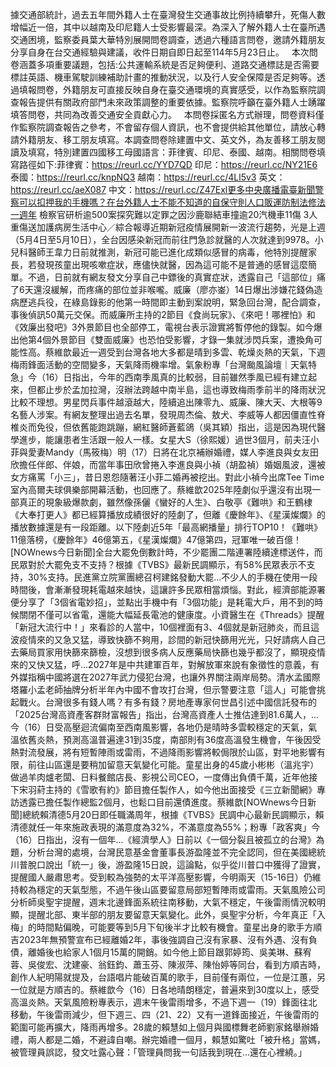 據交通部統計，過去五年間外籍人士在臺灣發生交通事故比例持續攀升，死傷人數增幅近一倍，其中以越南及印尼籍人士受影響最深。為深入了解外籍人士在臺所遇交通困境，監察委員葉大華特別展開問卷調查，透過六種語言問卷，邀請外籍朋友分享自身在台交通經驗與建議，收件日期自即日起至114年5月23日止。   本次問卷涵蓋多項重要議題，包括:公共運輸系統是否足夠便利、道路交通標誌是否需要標註英語、機車駕駛訓練補助計畫的推動狀況，以及行人安全保障是否足夠等。透過填報問卷，外籍朋友可直接反映自身在臺交通環境的真實感受，以作為監察院調查報告提供有關政府部門未來政策調整的重要依據。監察院呼籲在臺外籍人士踴躍填答問卷，共同為改善交通安全貢獻心力。   本問卷採匿名方式辦理，問卷資料僅作監察院調查報告之參考，不會留存個人資訊，也不會提供給其他單位，請放心轉請外籍朋友、移工朋友填寫。本調查問卷除建置中文、英文外，為友善移工朋友閱讀及填寫，特別建置四國移工母國語言：菲律賓、印尼、泰國、越南。相關問卷填寫路徑如下:菲律賓：https://reurl.cc/YYD7QD 印尼：https://reurl.cc/NY21E6 泰國：https://reurl.cc/knpNQ3 越南：https://reurl.cc/4Ll5v3 英文：https://reurl.cc/aeX087 中文：https://reurl.cc/Z47Exl更多中央廣播電臺新聞警察可以扣押我的手機嗎？在台外籍人士不能不知道的自保守則人口販運防制法修法一週年 檢察官研析逾500案探究難以定罪之因沙鹿聯結車撞逾20汽機車11傷 3人重傷送加護病房生活中心／綜合報導近期新冠疫情展開新一波流行趨勢，光是上週（5月4日至5月10日），全台因感染新冠而前往門急診就醫的人次就達到9978。小兒科醫師王韋力日前就推測，新冠可能已進化成類似感冒的病毒，他特別提醒家長，若發現孩童出現咳嗽症狀，應儘快就醫，因為這可能不是普通的感冒這麼簡單。不過，日前就有網友發文分享自己中鏢後的真實症狀，透露自己「這部位」痛了6天還沒緩解，而疼痛的部位並非喉嚨。威廉（廖亦崟）14日爆出涉嫌花錢偽造病歷逃兵役，在綠島錄影的他第一時間即主動到案說明，緊急回台灣，配合調查，事後偵訊50萬元交保。而威廉所主持的2節目《食尚玩家》、《來吧！哪裡怕》和《效廉出發吧》3外景節目也全部停工，電視台表示證實將暫停他的錄製。如今爆出他第4個外景節目《雙面威廉》也恐怕受影響，才錄一集就涉閃兵案，遭換角可能性高。蔡維歆最近一週受到台灣各地大多都是晴到多雲、乾燥炎熱的天氣，下週梅雨鋒面活動的空間變多，天氣降雨機率增。氣象粉專「台灣颱風論壇｜天氣特急」今（16）日指出，今年的西南季風真的比較弱，目前雖然季風已經有建立起來，但都止步於孟加拉灣，沒辦法跨越中南半島，這也導致梅雨季前半的降雨狀況比較不理想。男星閃兵事件越滾越大，陸續追出陳零九、威廉、陳大天、大根等9名藝人涉案。有網友整理出過去名單，發現周杰倫、敖犬、李威等人都因僵直性脊椎炎而免役，但依舊能跑跳蹦，網紅醫師蒼藍鴿（吳其穎）指出，這是因為現代醫學進步，能讓患者生活跟一般人一樣。女星大S（徐熙媛）過世3個月，前夫汪小菲與愛妻Mandy（馬筱梅）明（17）日將在北京補辦婚禮，媒人李進良與女友田欣擔任伴郎、伴娘，而當年事田欣曾捲入李進良與小禎（胡盈禎）婚姻風波，還被女方痛罵「小三」，昔日恩怨隨著汪小菲二婚再被挖出。對此小禎今出席Tee Time室內高爾夫球俱樂部開幕活動，也回應了。蔡維歆2025年陸劇似乎還沒有出現一部真正的現象級爆款劇，雖然像孫儷《蠻好的人生》、白敬亭《難哄》和王鶴棣《大奉打更人》都已經算播放成績很好的陸劇了，但離《慶餘年》、《星漢燦爛》的播放數據還是有一段距離。以下陸劇近5年「最高網播量」排行TOP10！《難哄》11億落榜，《慶餘年》46億第五，《星漢燦爛》47億第四，冠軍唯一破百億！[NOWnews今日新聞]全台大罷免倒數計時，不少罷團二階連署陸續達標送件，而民眾對於大罷免支不支持？根據《TVBS》最新民調顯示，有58%民眾表示不支持，30%支持。民進黨立院黨團總召柯建銘發動大罷...不少人的手機在使用一段時間後，會漸漸發現耗電越來越快，這讓許多民眾相當煩惱。對此，經濟部能源署便分享了「3個省電妙招」，並點出手機中有「3個功能」是耗電大戶，用不到的時候關閉不僅可以省電，還能大幅延長電池的健康度。小資醫生在《Threads》提醒「新冠大流行中！」來看診的人當中，10個裡面有3、4個就是新冠肺炎，而且這波疫情來的又急又猛，導致快篩不夠用，診間的新冠快篩用光光，只好請病人自己去藥局買家用快篩來篩檢，沒想到很多病人反應藥局快篩也幾乎都沒了，顯現疫情來的又快又猛，呼...2027年是中共建軍百年，對解放軍來說有象徵性的意義，有外媒指稱中國將選在2027年武力侵犯台灣，也讓外界關注兩岸局勢。清水孟國際塔羅小孟老師抽牌分析半年內中國不會攻打台灣，但示警要注意「這人」可能會挑起戰火。台灣很多有錢人嗎？有多有錢？房地產專家何世昌引述中國信託發布的「2025台灣高資產客群財富報告」指出，台灣高資產人士推估達到81.6萬人，...今（16）日受高壓迴流偏南至西南風影響，各地仍是晴時多雲較穩定的天氣，氣溫依舊炎熱，預測高溫普遍達31到35度，南部則有36度高溫發生機會，午後因受熱對流發展，將有短暫陣雨或雷雨，不過降雨影響將較侷限於山區，對平地影響有限，前往山區還是要稍加留意天氣變化可能。童星出身的45歲小彬彬（溫兆宇）做過羊肉爐老闆、日料餐館店長、影視公司CEO，一度傳出負債千萬，近年他接下宋羽葤主持的《雪歌有約》節目擔任製作人，如今他出面接受《三立新聞網》專訪透露已擔任製作總監2個月，也鬆口目前還債進度。蔡維歆[NOWnews今日新聞]總統賴清德5月20日即任職滿周年，根據《TVBS》民調中心最新民調顯示，賴清德就任一年來施政表現的滿意度為32%，不滿意度為55%；粉專「政客爽」今（16）日指出，沒有一個年...《經濟學人》日前以《一個分裂且被孤立的台灣》為題，分析台灣的處境，台灣民意基金會董事長游盈隆並不完全認同，但在美國總統川普脫口說出「統一」後，游盈隆15日說，這論點，似乎從川普口中獲得了證實，提醒國人嚴肅思考。受到較為強勢的太平洋高壓影響，今明兩天（15-16日）仍維持較為穩定的天氣型態，不過午後山區要留意局部短暫陣雨或雷雨。天氣風險公司分析師吳聖宇提醒，週末北邊鋒面系統往南移動，大氣不穩定，午後雷雨情況較明顯，提醒北部、東半部的朋友要留意天氣變化。此外，吳聖宇分析，今年真正「入梅」的時間點偏晚，可能要等到5月下旬後半才比較有機會。童星出身的歌手方順吉2023年無預警宣布已經離婚2年，事後強調自己沒有家暴、沒有外遇、沒有負債，離婚後也給家人1個月15萬的開銷。如今他上節目跟郭婷筠、吳美琳、蘇宥蓉、吳俊宏、沈建豪、翁鈺鈞、蕭玉芬、陳淑萍、陳怡婷等同台，看到方順吉時，創作人紀明陽就提及，台語唱片能破百萬的歌手，目前僅有兩位，一位是江蕙，另一位就是方順吉的。蔡維歆今（16）日各地晴朗穩定，普遍來到30度以上，感受高溫炎熱。天氣風險粉專表示，週末午後雷雨增多，不過下週一（19）鋒面往北移動，午後雷雨減少，但下週三、四（21、22）又有一道鋒面接近，午後雷雨的範圍可能再擴大，降雨再增多。28歲的賴慧如上個月與國標舞老師劉家銘舉辦婚禮，兩人都是二婚，不避諱自嘲。辦完婚禮一個月，賴慧如驚吐「被升格」當媽，被管理員誤認，發文吐露心聲：「管理員問我一句話我到現在…還在心裡繞。」